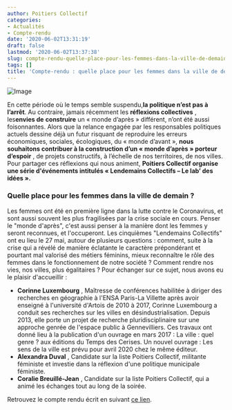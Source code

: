```yaml
---
author: Poitiers Collectif
categories:
- Actualités
- Compte-rendu
date: '2020-06-02T13:31:19'
draft: false
lastmod: '2020-06-02T13:37:38'
slug: compte-rendu-quelle-place-pour-les-femmes-dans-la-ville-de-demain
tags: []
title: 'Compte-rendu : quelle place pour les femmes dans la ville de demain ?'
---
```


![Image](/images/2025/compte-rendu-quelle-place-pour-les-femmes-dans-la-ville-de-demain/féminisme-21-1024x576.jpg)

En cette période où le temps semble suspendu,**la politique n’est pas à l’arrêt**. Au contraire, jamais récemment les **réflexions collectives** , les**envies de** **construire** un « monde d’après » différent, n’ont été aussi foisonnantes. Alors que la relance engagée par les responsables politiques actuels dessine déjà un futur risquant de reproduire les erreurs économiques, sociales, écologiques, du « monde d’avant », **nous souhaitons contribuer à la construction d’un « monde d’après » porteur d’espoir** , de projets constructifs, à l’échelle de nos territoires, de nos villes. Pour partager ces réflexions qui nous animent, **Poitiers Collectif organise une série d'événements intitulés « Lendemains Collectifs – Le lab’ des idées ».**  

### Quelle place pour les femmes dans la ville de demain ?

Les femmes ont été en première ligne dans la lutte contre le Coronavirus, et sont aussi souvent les plus fragilisées par la crise sociale en cours. Penser le "monde d'après", c'est aussi penser à la manière dont les femmes y seront reconnues, et l'occuperont. Les cinquièmes "Lendemains Collectifs" ont eu lieu le 27 mai, autour de plusieurs questions : comment, suite à la crise qui a révélé de manière éclatante le caractère prépondérant et pourtant mal valorisé des métiers féminins, mieux reconnaître le rôle des femmes dans le fonctionnement de notre société ? Comment rendre nos vies, nos villes, plus égalitaires ? Pour échanger sur ce sujet, nous avons eu le plaisir d'accueillir : 

  * **Corinne Luxembourg** , Maîtresse de conférences habilitée à diriger des recherches en géographie à l'ENSA Paris-La Villette après avoir enseigné à l'université d'Artois de 2010 à 2017, Corinne Luxembourg a conduit ses recherches sur les villes en désindustrialisation. Depuis 2013, elle porte un projet de recherche pluridisciplinaire sur une approche genrée de l'espace public à Gennevilliers. Ces travaux ont donné lieu à la publication d'un ouvrage en mars 2017 : La ville : quel genre ? aux éditions du Temps des Cerises. Un nouvel ouvrage : Les sens de la ville est prévu pour avril 2020 chez le même éditeur.
  * **Alexandra Duval** , Candidate sur la liste Poitiers Collectif, militante féministe et investie dans la réflexion d'une politique municipale féministe.
  * **Coralie Breuillé-Jean** , Candidate sur la liste Poitiers Collectif, qui a animé les échanges tout au long de la soirée.

  Retrouvez le compte rendu écrit en suivant [ce lien](https://poitierscollectif.fr/wp-content/uploads/2020/06/CR-Lendemain-collectif-féminisme.pdf).
